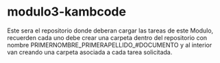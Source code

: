 # modulo3-kambcode
Este sera el repositorio donde deberan cargar las tareas de este Modulo, recuerden cada uno debe crear una carpeta dentro del repositorio con nombre PRIMERNOMBRE_PRIMERAPELLIDO_#DOCUMENTO y al interior van creando una carpeta asociada a cada tarea solicitada.
